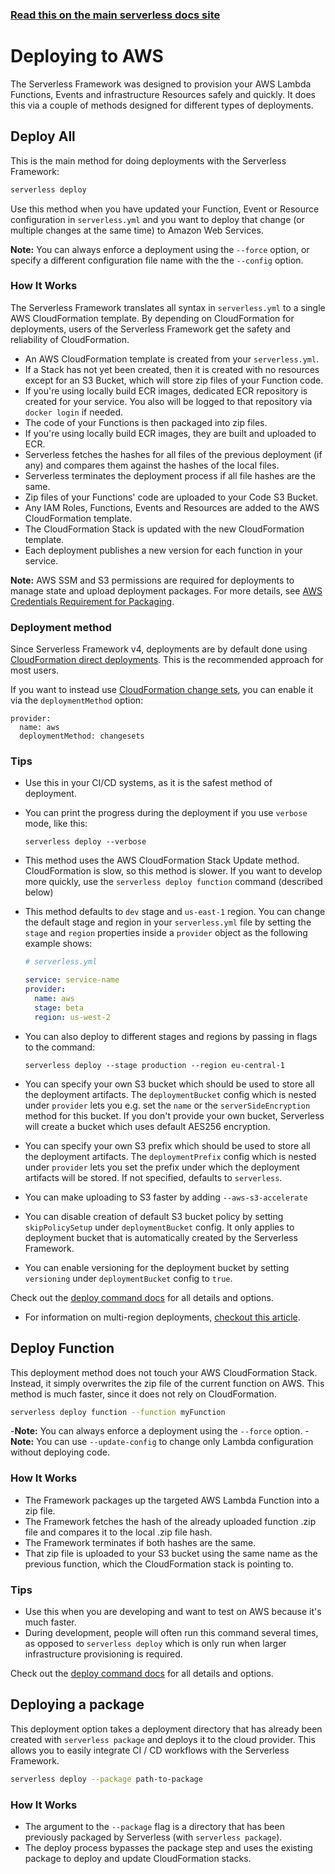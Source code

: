 <!--
title: Serverless Framework - Deploying to AWS
description: How to deploy your AWS Lambda functions and their required infrastructure
short_title: Deploying to AWS
keywords:
  [
    'Serverless Framework',
    'AWS',
    'deploying',
    'Lambda functions',
    'cloud infrastructure',
    'CloudFormation',
  ]
-->

<!-- DOCS-SITE-LINK:START automatically generated  -->

### [Read this on the main serverless docs site](https://www.serverless.com/framework/docs/providers/aws/guide/deploying)

<!-- DOCS-SITE-LINK:END -->

# Deploying to AWS

The Serverless Framework was designed to provision your AWS Lambda Functions, Events and infrastructure Resources safely and quickly. It does this via a couple of methods designed for different types of deployments.

## Deploy All

This is the main method for doing deployments with the Serverless Framework:

```bash
serverless deploy
```

Use this method when you have updated your Function, Event or Resource configuration in `serverless.yml` and you want to deploy that change (or multiple changes at the same time) to Amazon Web Services.

**Note:** You can always enforce a deployment using the `--force` option, or specify a different configuration file name with the the `--config` option.

### How It Works

The Serverless Framework translates all syntax in `serverless.yml` to a single AWS CloudFormation template. By depending on CloudFormation for deployments, users of the Serverless Framework get the safety and reliability of CloudFormation.

- An AWS CloudFormation template is created from your `serverless.yml`.
- If a Stack has not yet been created, then it is created with no resources except for an S3 Bucket, which will store zip files of your Function code.
- If you're using locally build ECR images, dedicated ECR repository is created for your service. You also will be logged to that repository via `docker login` if needed.
- The code of your Functions is then packaged into zip files.
- If you're using locally build ECR images, they are built and uploaded to ECR.
- Serverless fetches the hashes for all files of the previous deployment (if any) and compares them against the hashes of the local files.
- Serverless terminates the deployment process if all file hashes are the same.
- Zip files of your Functions' code are uploaded to your Code S3 Bucket.
- Any IAM Roles, Functions, Events and Resources are added to the AWS CloudFormation template.
- The CloudFormation Stack is updated with the new CloudFormation template.
- Each deployment publishes a new version for each function in your service.

**Note:** AWS SSM and S3 permissions are required for deployments to manage state and upload deployment packages. For more details, see [AWS Credentials Requirement for Packaging](./packaging.md#aws-credentials-requirement-for-packaging).

### Deployment method

Since Serverless Framework v4, deployments are by default done using [CloudFormation direct deployments](https://docs.aws.amazon.com/AWSCloudFormation/latest/UserGuide/using-cfn-updating-stacks-direct.html). This is the recommended approach for most users.

If you want to instead use [CloudFormation change sets](https://docs.aws.amazon.com/AWSCloudFormation/latest/UserGuide/using-cfn-updating-stacks-changesets.html), you can enable it via the `deploymentMethod` option:

```
provider:
  name: aws
  deploymentMethod: changesets
```

### Tips

- Use this in your CI/CD systems, as it is the safest method of deployment.
- You can print the progress during the deployment if you use `verbose` mode, like this:
  ```
  serverless deploy --verbose
  ```
- This method uses the AWS CloudFormation Stack Update method. CloudFormation is slow, so this method is slower. If you want to develop more quickly, use the `serverless deploy function` command (described below)

- This method defaults to `dev` stage and `us-east-1` region. You can change the default stage and region in your `serverless.yml` file by setting the `stage` and `region` properties inside a `provider` object as the following example shows:

  ```yml
  # serverless.yml

  service: service-name
  provider:
    name: aws
    stage: beta
    region: us-west-2
  ```

- You can also deploy to different stages and regions by passing in flags to the command:

  ```
  serverless deploy --stage production --region eu-central-1
  ```

- You can specify your own S3 bucket which should be used to store all the deployment artifacts.
  The `deploymentBucket` config which is nested under `provider` lets you e.g. set the `name` or the `serverSideEncryption` method for this bucket. If you don't provide your own bucket, Serverless
  will create a bucket which uses default AES256 encryption.

- You can specify your own S3 prefix which should be used to store all the deployment artifacts.
  The `deploymentPrefix` config which is nested under `provider` lets you set the prefix under which the deployment artifacts will be stored. If not specified, defaults to `serverless`.

- You can make uploading to S3 faster by adding `--aws-s3-accelerate`

- You can disable creation of default S3 bucket policy by setting `skipPolicySetup` under `deploymentBucket` config. It only applies to deployment bucket that is automatically created
  by the Serverless Framework.

- You can enable versioning for the deployment bucket by setting `versioning` under `deploymentBucket` config to `true`.

Check out the [deploy command docs](../cli-reference/deploy.md) for all details and options.

- For information on multi-region deployments, [checkout this article](https://serverless.com/blog/build-multiregion-multimaster-application-dynamodb-global-tables).

## Deploy Function

This deployment method does not touch your AWS CloudFormation Stack. Instead, it simply overwrites the zip file of the current function on AWS. This method is much faster, since it does not rely on CloudFormation.

```bash
serverless deploy function --function myFunction
```

-**Note:** You can always enforce a deployment using the `--force` option. -**Note:** You can use `--update-config` to change only Lambda configuration without deploying code.

### How It Works

- The Framework packages up the targeted AWS Lambda Function into a zip file.
- The Framework fetches the hash of the already uploaded function .zip file and compares it to the local .zip file hash.
- The Framework terminates if both hashes are the same.
- That zip file is uploaded to your S3 bucket using the same name as the previous function, which the CloudFormation stack is pointing to.

### Tips

- Use this when you are developing and want to test on AWS because it's much faster.
- During development, people will often run this command several times, as opposed to `serverless deploy` which is only run when larger infrastructure provisioning is required.

Check out the [deploy command docs](../cli-reference/deploy.md) for all details and options.

## Deploying a package

This deployment option takes a deployment directory that has already been created with `serverless package` and deploys it to the cloud provider. This allows you to easily integrate CI / CD workflows with the Serverless Framework.

```bash
serverless deploy --package path-to-package
```

### How It Works

- The argument to the `--package` flag is a directory that has been previously packaged by Serverless (with `serverless package`).
- The deploy process bypasses the package step and uses the existing package to deploy and update CloudFormation stacks.
